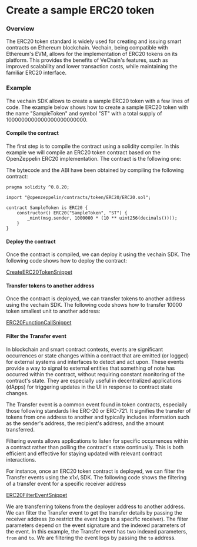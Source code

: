 # Create a sample ERC20 token

### Overview
The ERC20 token standard is widely used for creating and issuing smart contracts on Ethereum blockchain. Vechain, being compatible with Ethereum's EVM, allows for the implementation of ERC20 tokens on its platform. This provides the benefits of VeChain's features, such as improved scalability and lower transaction costs, while maintaining the familiar ERC20 interface.

### Example

The vechain SDK allows to create a sample ERC20 token with a few lines of code. The example below shows how to create a sample ERC20 token with the name "SampleToken" and symbol "ST" with a total supply of 1000000000000000000000000.

#### Compile the contract

The first step is to compile the contract using a solidity compiler. In this example we will compile an ERC20 token contract based on the OpenZeppelin ERC20 implementation. The contract is the following one:

The bytecode and the ABI have been obtained by compiling the following contract:

```solidity
pragma solidity ^0.8.20;

import "@openzeppelin/contracts/token/ERC20/ERC20.sol";

contract SampleToken is ERC20 {
    constructor() ERC20("SampleToken", "ST") {
        _mint(msg.sender, 1000000 * (10 ** uint256(decimals())));
    }
}
```

#### Deploy the contract

Once the contract is compiled, we can deploy it using the vechain SDK. The following code shows how to deploy the contract:


[CreateERC20TokenSnippet](examples/contracts/contract-create-ERC20-token.ts)


#### Transfer tokens to another address

Once the contract is deployed, we can transfer tokens to another address using the vechain SDK. The following code shows how to transfer 10000 token smallest unit to another address:

[ERC20FunctionCallSnippet](examples/contracts/contract-transfer-ERC20-token.ts)


#### Filter the Transfer event

In blockchain and smart contract contexts, events are significant occurrences or state changes within a contract that are emitted (or logged) for external systems and interfaces to detect and act upon. These events provide a way to signal to external entities that something of note has occurred within the contract, without requiring constant monitoring of the contract's state. They are especially useful in decentralized applications (dApps) for triggering updates in the UI in response to contract state changes.

The Transfer event is a common event found in token contracts, especially those following standards like ERC-20 or ERC-721. It signifies the transfer of tokens from one address to another and typically includes information such as the sender's address, the recipient's address, and the amount transferred.

Filtering events allows applications to listen for specific occurrences within a contract rather than polling the contract's state continually. This is both efficient and effective for staying updated with relevant contract interactions.



For instance, once an ERC20 token contract is deployed, we can filter the Transfer events using the x1x\ SDK. The following code shows the filtering of a transfer event for a specific receiver address

[ERC20FilterEventSnippet](examples/contracts/contract-event-filter.ts)

We are transferring tokens from the deployer address to another address. We can filter the Transfer event to get the transfer details by passing the receiver address (to restrict the event logs to a specific receiver). The filter parameters depend on the event signature and the indexed parameters of the event. In this example, the Transfer event has two indexed parameters, `from` and `to`. We are filtering the event logs by passing the `to` address.